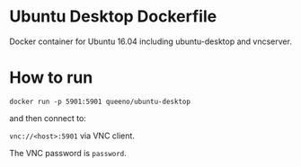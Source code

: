 # Ubuntu Desktop Dockerfile

Docker container for Ubuntu 16.04 including ubuntu-desktop and vncserver.

# How to run

`docker run -p 5901:5901 queeno/ubuntu-desktop`

and then connect to:

`vnc://<host>:5901` via VNC client.

The VNC password is `password`.
